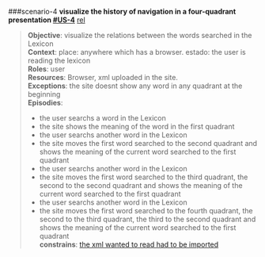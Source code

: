###scenario-4
**visualize the history of navigation in a four-quadrant presentation [#US-4](user-stories-lexico-visualizator.md#us-4)** 
[rel](docs#scenario-searche)

> **Objective**: visualize the relations between the words searched in the Lexicon  
> **Context**: place: anywhere which has a browser. estado: the user is reading the lexicon  
> **Roles**:  user  
> **Resources**: Browser, xml uploaded in the site.  
> **Exceptions**: the site doesnt show any word in any quadrant at the beginning  
> **Episodies**:  
>  - the user searchs a word in the Lexicon  
>  - the site shows the meaning of the word in the first quadrant  
>  - the user searchs another word in the Lexicon  
>  - the site moves the first word searched to the second quadrant and shows the meaning of the current word searched to the first quadrant  
>  - the user searchs another word in the Lexicon
>  - the site moves the first word searched to the third quadrant, the second to the second quadrant and shows the meaning of the current word searched to the first quadrant  
>  - the user searchs another word in the Lexicon  
>  - the site moves the first word searched to the fourth quadrant, the second to the third quadrant, the third to the second quadrant and shows the meaning of the current word searched to the first quadrant  
> **constrains**: [the xml wanted to read had to be imported](scenario-2.md#scenario-2)
